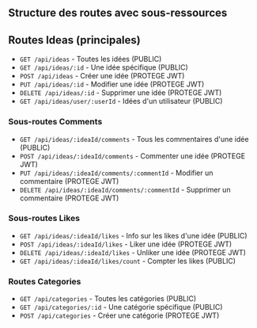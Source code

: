 ## Structure des routes avec sous-ressources


## Routes Ideas (principales)
- `GET /api/ideas` - Toutes les idées (PUBLIC)
- `GET /api/ideas/:id` - Une idée spécifique (PUBLIC)  
- `POST /api/ideas` - Créer une idée (PROTEGE JWT)
- `PUT /api/ideas/:id` - Modifier une idée (PROTEGE JWT)
- `DELETE /api/ideas/:id` - Supprimer une idée (PROTEGE JWT)
- `GET /api/ideas/user/:userId` - Idées d'un utilisateur (PUBLIC)

### Sous-routes Comments
- `GET /api/ideas/:ideaId/comments` - Tous les commentaires d'une idée (PUBLIC)
- `POST /api/ideas/:ideaId/comments` - Commenter une idée (PROTEGE JWT)
- `PUT /api/ideas/:ideaId/comments/:commentId` - Modifier un commentaire (PROTEGE JWT)
- `DELETE /api/ideas/:ideaId/comments/:commentId` - Supprimer un commentaire (PROTEGE JWT)

### Sous-routes Likes  
- `GET /api/ideas/:ideaId/likes` - Info sur les likes d'une idée (PUBLIC)
- `POST /api/ideas/:ideaId/likes` - Liker une idée (PROTEGE JWT)
- `DELETE /api/ideas/:ideaId/likes` - Unliker une idée (PROTEGE JWT)
- `GET /api/ideas/:ideaId/likes/count` - Compter les likes (PUBLIC)

### Routes Categories 
- `GET /api/categories` - Toutes les catégories (PUBLIC)
- `GET /api/categories/:id` - Une catégorie spécifique (PUBLIC)
- `POST /api/categories` - Créer une catégorie (PROTEGE JWT)
